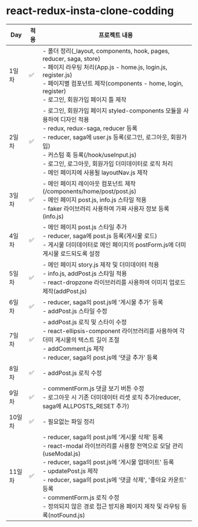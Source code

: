 # react-redux-insta-clone-codding

| Day | 적용 | 프로젝트 내용 |
| ------ | -- |----------- |
| 1일차 | ✅ | - 폴더 정리(_layout, components, hook, pages, reducer, saga, store)<br/>- 페이지 라우팅 처리(App.js - home.js, login.js, register.js)<br/>- 페이지별 컴포넌트 제작(components - home, login, register)<br/>- 로그인, 회원가입 페이지 틀 제작 |
| 2일차 | ✅ | - 로그인, 회원가입 페이지 styled-components 모듈을 사용하여 디자인 적용<br/>- redux, redux-saga, reducer 등록<br/>- reducer, saga에 user.js 등록(로그인, 로그아웃, 회원가입)<br/>- 커스텀 훅 등록(/hook/useInput.js)<br/>- 로그인, 로그아웃, 회원가입 더미데이터로 로직 처리<br/>- 메인 페이지에 사용될 layoutNav.js 제작 |
| 3일차 | ✅ | - 메인 페이지 레이아웃 컴포넌트 제작(/components/home/post/post.js)<br/>- 메인 페이지 post.js, info.js 스타일 적용<br/>- faker 라이브러리 사용하여 가짜 사용자 정보 등록(info.js) |
| 4일차 | ✅ | - 메인 페이지 post.js 스타일 추가<br/>- reducer, saga에 post.js 등록(게시물 로드)<br/>- 게시물 더미데이터로 메인 페이지의 postForm.js에 더미 게시물 로드되도록 설정 |
| 5일차 | ✅ | - 메인 페이지 story.js 제작 및 더미데이터 적용<br/>- info.js, addPost.js 스타일 적용<br/>- react-dropzone 라이브러리를 사용하여 이미지 업로드 제작(addPost.js) |
| 6일차 | ✅ | - reducer, saga의 post.js에 '게시물 추가' 등록<br/>- addPost.js 스타일 수정 |
| 7일차 | ✅ | - addPost.js 로직 및 스타이 수정<br/>- react-ellipsis-component 라이브러리를 사용하여 각 더미 게시물의 텍스트 길이 조절<br/>- addComment.js 제작<br/>- reducer, saga의 post.js에 '댓글 추가' 등록 |
| 8일차 | ✅ | - addPost.js 로직 수정 |
| 9일차 | ✅ | - commentForm.js 댓글 보기 버튼 수정<br/>- 로그아웃 시 기존 더미데이터 리셋 로직 추가(reducer, saga에 ALLPOSTS_RESET 추가) |
| 10일차 | ✅ | - 필요없는 파일 정리 |
| 11일차 | ✅ | - reducer, saga의 post.js에 '게시물 삭제' 등록<br/>- react-modal 라이브러리를 사용항 전역으로 모달 관리(useModal.js)<br/>- reducer, saga의 post.js에 '게시물 업데이트' 등록<br/>- updatePost.js 제작<br/>- reducer, saga의 post.js에 '댓글 삭제', '좋아요 카운트' 등록<br/>- commentForm.js 로직 수정<br/>- 정의되지 않은 경로 접근 방지용 페이지 제작 및 라우팅 등록(notFound.js) |

